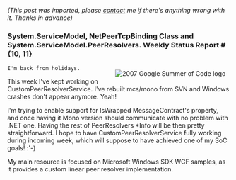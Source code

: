 *(This post was imported, please [contact](#/contact) me if there's anything wrong with it. Thanks in advance)*

<div class="entry-body">
<h3>System.ServiceModel, NetPeerTcpBinding Class and System.ServiceModel.PeerResolvers. Weekly Status Report #{10, 11}</h3>
<p>
	<img alt="2007 Google Summer of Code logo" src="http://code.google.com/soc/gsoclogo07web.gif" style="border: 0px none ; padding: 10px;" align="right">
	
	I'm back from holidays.
</p>
<p>
	This week I've kept working on CustomPeerResolverService. I've rebuilt
mcs/mono from SVN and Windows crashes don't appear anymore. Yeah!
</p>
<p>
	I'm trying to enable support for IsWrapped MessageContract's property,
and once having it Mono version should communicate with no problem
with .NET one. Having the rest of PeerResolvers *Info will be then
pretty straightforward. I hope to have CustomPeerResolverService fully
working during incoming week, which will suppose to have achieved one
of my SoC goals! :'-)
</p>
<p>
	My main resource is focused on Microsoft Windows SDK WCF samples, as
it provides a custom linear peer resolver implementation.
</p>
</div>
